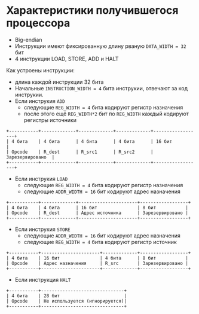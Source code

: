 # Характеристики получившегося процессора
- Big-endian
- Инструкции имеют фиксированную длину рваную `DATA_WIDTH = 32` бит
- 4 инструкции LOAD, STORE, ADD и HALT


Как устроены инструкции:
- длина каждой инструкции 32 бита
- Начальные `INSTRUCTION_WIDTH = 4` бита инструкии, отвечают за код инструкии.
- Если инструкия `ADD`
    - следующие `REG_WIDTH = 4` бита кодируют регистр назначения
    - после этого ещё `REG_WIDTH*2` бит по `REG_WIDTH` каждый кодируют регистры источники 
```
+-----------+-------------+-------------+-------------+------------------+
| 4 бита    | 4 бита      | 4 бита      | 4 бита      | 16 бит           |
| Opcode    | R_dest      | R_src1      | R_src2      | Зарезервировано  |
+-----------+-------------+-------------+-------------+------------------+

```

- Если инструкия `LOAD`
    - следующие `REG_WIDTH = 4` бита кодируют регистр назначения
    - следующие `ADDR_WIDTH = 16` бит кодируют адрес назначения
```
+-----------+-------------+----------------------+------------------+
| 4 бита    | 4 бита      | 16 бит               | 8 бит           |
| Opcode    | R_dest      | Адрес источника      | Зарезервировано |
+-----------+-------------+----------------------+------------------+
```
- Если инструкия `STORE`
    - следующие `ADDR_WIDTH = 16` бит кодируют адрес назначения
    - следующие `REG_WIDTH = 4` бита кодируют регистр источник
```
+-----------+----------------------+-------------+------------------+
| 4 бита    | 16 бит               | 4 бита      | 8 бит           |
| Opcode    | Адрес назначения     | R_src       | Зарезервировано |
+-----------+----------------------+-------------+------------------+
```
- Если инструкция `HALT`
```
+-----------+-------------------------------+
| 4 бита    | 28 бит                        |
| Opcode    | Не используется (игнорируется)|
+-----------+-------------------------------+

```

